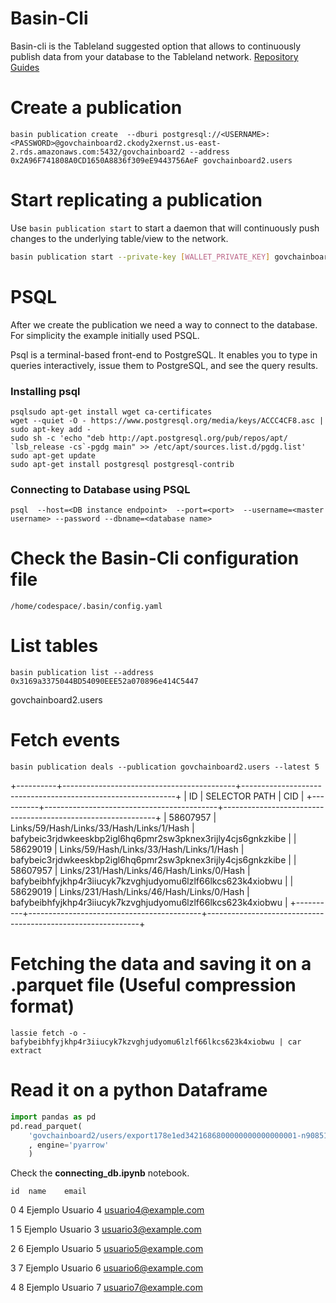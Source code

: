 # Basin-Cli
Basin-cli is the Tableland suggested option that allows to continuously publish data from your database to the Tableland network.
[Repository](https://github.com/tablelandnetwork/basin-cli)
[Guides](https://textile.notion.site/Tableland-Basin-Guide-20a27d0b147640b8a5b2fac0e55e1068?pvs=4)


# Create a publication

``` 
basin publication create  --dburi postgresql://<USERNAME>:<PASSWORD>@govchainboard2.ckody2xernst.us-east-2.rds.amazonaws.com:5432/govchainboard2 --address 0x2A96F741808A0CD1650A8836f309eE9443756AeF govchainboard2.users
``` 

# Start replicating a publication

Use `basin publication start` to start a daemon that will continuously push changes to the underlying table/view to the network.

```bash
basin publication start --private-key [WALLET_PRIVATE_KEY] govchainboard2.users
```

# PSQL
After we create the publication we need a way to connect to the database. For simplicity the example initially used PSQL.

Psql is a terminal-based front-end to PostgreSQL. It enables you to type in queries interactively, issue them to PostgreSQL, and see the query results.

### Installing psql

```
psqlsudo apt-get install wget ca-certificates
wget --quiet -O - https://www.postgresql.org/media/keys/ACCC4CF8.asc | sudo apt-key add -
sudo sh -c 'echo "deb http://apt.postgresql.org/pub/repos/apt/ `lsb_release -cs`-pgdg main" >> /etc/apt/sources.list.d/pgdg.list'
sudo apt-get update
sudo apt-get install postgresql postgresql-contrib
```

### Connecting to Database using PSQL
```
psql  --host=<DB instance endpoint>  --port=<port>  --username=<master username> --password --dbname=<database name> 
```

# Check the Basin-Cli configuration file

``` 
/home/codespace/.basin/config.yaml
``` 


# List tables
``` 
basin publication list --address 0x3169a3375044BD54090EEE52a070896e414C5447 
```
govchainboard2.users


# Fetch events
```
basin publication deals --publication govchainboard2.users --latest 5
```
+----------+-------------------------------------------+-------------------------------------------------------------+
|    ID    |               SELECTOR PATH               |                             CID                             |
+----------+-------------------------------------------+-------------------------------------------------------------+
| 58607957 | Links/59/Hash/Links/33/Hash/Links/1/Hash  | bafybeic3rjdwkeeskbp2igl6hq6pmr2sw3pknex3rijly4cjs6gnkzkibe |
| 58629019 | Links/59/Hash/Links/33/Hash/Links/1/Hash  | bafybeic3rjdwkeeskbp2igl6hq6pmr2sw3pknex3rijly4cjs6gnkzkibe |
| 58607957 | Links/231/Hash/Links/46/Hash/Links/0/Hash | bafybeibhfyjkhp4r3iiucyk7kzvghjudyomu6lzlf66lkcs623k4xiobwu |
| 58629019 | Links/231/Hash/Links/46/Hash/Links/0/Hash | bafybeibhfyjkhp4r3iiucyk7kzvghjudyomu6lzlf66lkcs623k4xiobwu |
+----------+-------------------------------------------+-------------------------------------------------------------+


# Fetching the data and saving it on a .parquet file (Useful compression format)
```
lassie fetch -o - bafybeibhfyjkhp4r3iiucyk7kzvghjudyomu6lzlf66lkcs623k4xiobwu | car extract
```

# Read it on a python Dataframe
```python
import pandas as pd
pd.read_parquet(
    'govchainboard2/users/export178e1ed3421686800000000000000001-n908517711092285441.0.parquet'
    , engine='pyarrow'
    )
```

Check the **connecting_db.ipynb** notebook.

    id	name	email

0	4	Ejemplo Usuario 4	usuario4@example.com

1	5	Ejemplo Usuario 3	usuario3@example.com

2	6	Ejemplo Usuario 5	usuario5@example.com

3	7	Ejemplo Usuario 6	usuario6@example.com

4	8	Ejemplo Usuario 7	usuario7@example.com